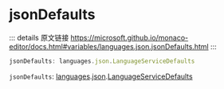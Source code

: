 # jsonDefaults
        
::: details 原文链接
https://microsoft.github.io/monaco-editor/docs.html#variables/languages.json.jsonDefaults.html
:::

```ts
jsonDefaults: languages.json.LanguageServiceDefaults
```

`jsonDefaults`: [languages](/api/languages.md).[json](/api/languages/json.md).[LanguageServiceDefaults](/api/languages/json/LanguageServiceDefaults.md)